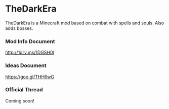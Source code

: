 # TheDarkEra
TheDarkEra is a Minecraft mod based on combat with spells and souls. Also adds bosses.

### Mod Info Document
http://1drv.ms/1DGSH0l

### Ideas Document
https://goo.gl/THH6wG

### Official Thread
Coming soon!

